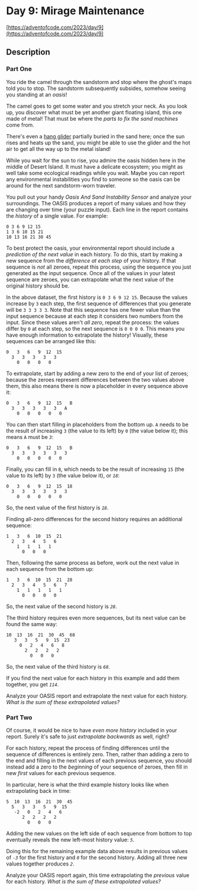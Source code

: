 # Day 9: Mirage Maintenance

[https://adventofcode.com/2023/day/9](https://adventofcode.com/2023/day/9)

## Description

### Part One

You ride the camel through the sandstorm and stop where the ghost's maps told you to stop. <span
title="The sound of a sandstorm slowly settling.">The sandstorm subsequently subsides, somehow
seeing you standing at an <em>oasis</em>!</span>

The camel goes to get some water and you stretch your neck. As you look up, you discover what must
be yet another giant floating island, this one made of metal! That must be where the _parts to fix
the sand machines_ come from.

There's even a [hang glider](https://en.wikipedia.org/wiki/Hang_gliding) partially buried in the
sand here; once the sun rises and heats up the sand, you might be able to use the glider and the hot
air to get all the way up to the metal island!

While you wait for the sun to rise, you admire the oasis hidden here in the middle of Desert Island.
It must have a delicate ecosystem; you might as well take some ecological readings while you wait.
Maybe you can report any environmental instabilities you find to someone so the oasis can be around
for the next sandstorm-worn traveler.

You pull out your handy _Oasis And Sand Instability Sensor_ and analyze your surroundings. The OASIS
produces a report of many values and how they are changing over time (your puzzle input). Each line
in the report contains the _history_ of a single value. For example:

    0 3 6 9 12 15
    1 3 6 10 15 21
    10 13 16 21 30 45
    

To best protect the oasis, your environmental report should include a _prediction of the next value_
in each history. To do this, start by making a new sequence from the _difference at each step_ of
your history. If that sequence is _not_ all zeroes, repeat this process, using the sequence you just
generated as the input sequence. Once all of the values in your latest sequence are zeroes, you can
extrapolate what the next value of the original history should be.

In the above dataset, the first history is `0 3 6 9 12 15`. Because the values increase by `3` each
step, the first sequence of differences that you generate will be `3 3 3 3 3`. Note that this
sequence has one fewer value than the input sequence because at each step it considers two numbers
from the input. Since these values aren't _all zero_, repeat the process: the values differ by `0`
at each step, so the next sequence is `0 0 0 0`. This means you have enough information to
extrapolate the history! Visually, these sequences can be arranged like this:

    0   3   6   9  12  15
      3   3   3   3   3
        0   0   0   0
    

To extrapolate, start by adding a new zero to the end of your list of zeroes; because the zeroes
represent differences between the two values above them, this also means there is now a placeholder
in every sequence above it:

    0   3   6   9  12  15   B
      3   3   3   3   3   A
        0   0   0   0   0
    

You can then start filling in placeholders from the bottom up. `A` needs to be the result of
increasing `3` (the value to its left) by `0` (the value below it); this means `A` must be _`3`_:

    0   3   6   9  12  15   B
      3   3   3   3   3   3
        0   0   0   0   0
    

Finally, you can fill in `B`, which needs to be the result of increasing `15` (the value to its
left) by `3` (the value below it), or _`18`_:

    0   3   6   9  12  15  18
      3   3   3   3   3   3
        0   0   0   0   0
    

So, the next value of the first history is _`18`_.

Finding all-zero differences for the second history requires an additional sequence:

    1   3   6  10  15  21
      2   3   4   5   6
        1   1   1   1
          0   0   0
    

Then, following the same process as before, work out the next value in each sequence from the bottom
up:

    1   3   6  10  15  21  28
      2   3   4   5   6   7
        1   1   1   1   1
          0   0   0   0
    

So, the next value of the second history is _`28`_.

The third history requires even more sequences, but its next value can be found the same way:

    10  13  16  21  30  45  68
       3   3   5   9  15  23
         0   2   4   6   8
           2   2   2   2
             0   0   0
    

So, the next value of the third history is _`68`_.

If you find the next value for each history in this example and add them together, you get _`114`_.

Analyze your OASIS report and extrapolate the next value for each history. _What is the sum of these
extrapolated values?_

### Part Two

Of course, it would be nice to have _even more history_ included in your report. Surely it's safe to
just _extrapolate backwards_ as well, right?

For each history, repeat the process of finding differences until the sequence of differences is
entirely zero. Then, rather than adding a zero to the end and filling in the next values of each
previous sequence, you should instead add a zero to the _beginning_ of your sequence of zeroes, then
fill in new _first_ values for each previous sequence.

In particular, here is what the third example history looks like when extrapolating back in time:

    5  10  13  16  21  30  45
      5   3   3   5   9  15
       -2   0   2   4   6
          2   2   2   2
            0   0   0
    

Adding the new values on the left side of each sequence from bottom to top eventually reveals the
new left-most history value: _`5`_.

Doing this for the remaining example data above results in previous values of _`-3`_ for the first
history and _`0`_ for the second history. Adding all three new values together produces _`2`_.

Analyze your OASIS report again, this time extrapolating the _previous_ value for each history.
_What is the sum of these extrapolated values?_
